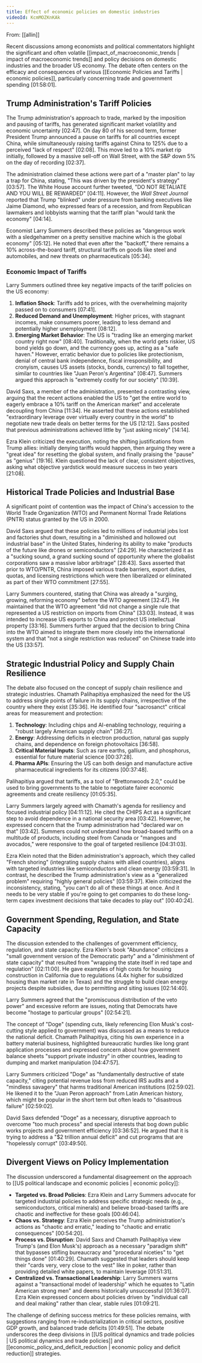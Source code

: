 ```yaml
---
title: Effect of economic policies on domestic industries
videoId: KcmMOZKnKAk
---
```


From: [[allin]] <br/> 

Recent discussions among economists and political commentators highlight the significant and often volatile [[impact_of_macroeconomic_trends | impact of macroeconomic trends]] and policy decisions on domestic industries and the broader US economy. The debate often centers on the efficacy and consequences of various [[Economic Policies and Tariffs | economic policies]], particularly concerning trade and government spending <a class="yt-timestamp" data-t="01:58:01">[01:58:01]</a>.

## Trump Administration's Tariff Policies

The Trump administration's approach to trade, marked by the imposition and pausing of tariffs, has generated significant market volatility and economic uncertainty <a class="yt-timestamp" data-t="02:47">[02:47]</a>. On day 80 of his second term, former President Trump announced a pause on tariffs for all countries except China, while simultaneously raising tariffs against China to 125% due to a perceived "lack of respect" <a class="yt-timestamp" data-t="02:08">[02:08]</a>. This move led to a 10% market rip initially, followed by a massive sell-off on Wall Street, with the S&P down 5% on the day of recording <a class="yt-timestamp" data-t="02:37">[02:37]</a>.

The administration claimed these actions were part of a "master plan" to lay a trap for China, stating, "This was driven by the president's strategy" <a class="yt-timestamp" data-t="03:57">[03:57]</a>. The White House account further tweeted, "DO NOT RETALIATE AND YOU WILL BE REWARDED" <a class="yt-timestamp" data-t="04:11">[04:11]</a>. However, the *Wall Street Journal* reported that Trump "blinked" under pressure from banking executives like Jaime Diamond, who expressed fears of a recession, and from Republican lawmakers and lobbyists warning that the tariff plan "would tank the economy" <a class="yt-timestamp" data-t="04:14">[04:14]</a>.

Economist Larry Summers described these policies as "dangerous work with a sledgehammer on a pretty sensitive machine which is the global economy" <a class="yt-timestamp" data-t="05:12">[05:12]</a>. He noted that even after the "backoff," there remains a 10% across-the-board tariff, structural tariffs on goods like steel and automobiles, and new threats on pharmaceuticals <a class="yt-timestamp" data-t="05:34">[05:34]</a>.

### Economic Impact of Tariffs

Larry Summers outlined three key negative impacts of the tariff policies on the US economy:
1.  **Inflation Shock**: Tariffs add to prices, with the overwhelming majority passed on to consumers <a class="yt-timestamp" data-t="07:41">[07:41]</a>.
2.  **Reduced Demand and Unemployment**: Higher prices, with stagnant incomes, make consumers poorer, leading to less demand and potentially higher unemployment <a class="yt-timestamp" data-t="08:12">[08:12]</a>.
3.  **Emerging Market Behavior**: The US is "trading like an emerging market country right now" <a class="yt-timestamp" data-t="08:40">[08:40]</a>. Traditionally, when the world gets riskier, US bond yields go down, and the currency goes up, acting as a "safe haven." However, erratic behavior due to policies like protectionism, denial of central bank independence, fiscal irresponsibility, and cronyism, causes US assets (stocks, bonds, currency) to fall together, similar to countries like "Juan Peron's Argentina" <a class="yt-timestamp" data-t="08:47">[08:47]</a>. Summers argued this approach is "extremely costly for our society" <a class="yt-timestamp" data-t="10:39">[10:39]</a>.

David Saxs, a member of the administration, presented a contrasting view, arguing that the recent actions enabled the US to "get the entire world to eagerly embrace a 10% tariff on the American market" and accelerate decoupling from China <a class="yt-timestamp" data-t="11:34">[11:34]</a>. He asserted that these actions established "extraordinary leverage over virtually every country in the world" to negotiate new trade deals on better terms for the US <a class="yt-timestamp" data-t="12:12">[12:12]</a>. Saxs posited that previous administrations achieved little by "just asking nicely" <a class="yt-timestamp" data-t="14:14">[14:14]</a>.

Ezra Klein criticized the execution, noting the shifting justifications from Trump allies: initially denying tariffs would happen, then arguing they were a "great idea" for resetting the global system, and finally praising the "pause" as "genius" <a class="yt-timestamp" data-t="19:16">[19:16]</a>. Klein questioned the lack of clear, consistent objectives, asking what objective yardstick would measure success in two years <a class="yt-timestamp" data-t="21:08">[21:08]</a>.

## Historical Trade Policies and Industrial Base

A significant point of contention was the impact of China's accession to the World Trade Organization (WTO) and Permanent Normal Trade Relations (PNTR) status granted by the US in 2000.

David Saxs argued that these policies led to millions of industrial jobs lost and factories shut down, resulting in a "diminished and hollowed out industrial base" in the United States, hindering its ability to make "products of the future like drones or semiconductors" <a class="yt-timestamp" data-t="24:29">[24:29]</a>. He characterized it as a "sucking sound, a grand sucking sound of opportunity where the globalist corporations saw a massive labor arbitrage" <a class="yt-timestamp" data-t="28:43">[28:43]</a>. Saxs asserted that prior to WTO/PNTR, China imposed various trade barriers, export duties, quotas, and licensing restrictions which were then liberalized or eliminated as part of their WTO commitment <a class="yt-timestamp" data-t="27:55">[27:55]</a>.

Larry Summers countered, stating that China was already a "surging, growing, reforming economy" before the WTO agreement <a class="yt-timestamp" data-t="32:47">[32:47]</a>. He maintained that the WTO agreement "did not change a single rule that represented a US restriction on imports from China" <a class="yt-timestamp" data-t="33:03">[33:03]</a>. Instead, it was intended to increase US exports to China and protect US intellectual property <a class="yt-timestamp" data-t="33:16">[33:16]</a>. Summers further argued that the decision to bring China into the WTO aimed to integrate them more closely into the international system and that "not a single restriction was reduced" on Chinese trade into the US <a class="yt-timestamp" data-t="33:57">[33:57]</a>.

## Strategic Industrial Policy and Supply Chain Resilience

The debate also focused on the concept of supply chain resilience and strategic industries. Chamath Palihapitiya emphasized the need for the US to address single points of failure in its supply chains, irrespective of the country where they exist <a class="yt-timestamp" data-t="35:36">[35:36]</a>. He identified four "sacrosanct" critical areas for measurement and protection:
1.  **Technology**: Including chips and AI-enabling technology, requiring a "robust largely American supply chain" <a class="yt-timestamp" data-t="36:27">[36:27]</a>.
2.  **Energy**: Addressing deficits in electron production, natural gas supply chains, and dependence on foreign photovoltaics <a class="yt-timestamp" data-t="36:58">[36:58]</a>.
3.  **Critical Material Inputs**: Such as rare earths, gallium, and phosphorus, essential for future material science <a class="yt-timestamp" data-t="37:28">[00:37:28]</a>.
4.  **Pharma APIs**: Ensuring the US can both design and manufacture active pharmaceutical ingredients for its citizens <a class="yt-timestamp" data-t="37:48">[00:37:48]</a>.

Palihapitiya argued that tariffs, as a tool of "Brettonwoods 2.0," could be used to bring governments to the table to negotiate fairer economic agreements and create resiliency <a class="yt-timestamp" data-t="01:05:35">[01:05:35]</a>.

Larry Summers largely agreed with Chamath's agenda for resiliency and focused industrial policy <a class="yt-timestamp" data-t="04:11:12">[04:11:12]</a>. He cited the CHIPS Act as a significant step to avoid dependence in a national security area <a class="yt-timestamp" data-t="03:42">[03:42]</a>. However, he expressed concern that the Trump administration had "declared war on that" <a class="yt-timestamp" data-t="03:42">[03:42]</a>. Summers could not understand how broad-based tariffs on a multitude of products, including steel from Canada or "mangoes and avocados," were responsive to the goal of targeted resilience <a class="yt-timestamp" data-t="04:31:03">[04:31:03]</a>.

Ezra Klein noted that the Biden administration's approach, which they called "French shoring" (integrating supply chains with allied countries), aligns with targeted industries like semiconductors and clean energy <a class="yt-timestamp" data-t="03:59:31">[03:59:31]</a>. In contrast, he described the Trump administration's view as a "generalized problem" requiring "highly general policies" <a class="yt-timestamp" data-t="03:59:37">[03:59:37]</a>. Klein criticized the inconsistency, stating, "you can't do all of these things at once. And it needs to be very stable if you're going to get companies to do these long-term capex investment decisions that take decades to play out" <a class="yt-timestamp" data-t="00:40:24">[00:40:24]</a>.

## Government Spending, Regulation, and State Capacity

The discussion extended to the challenges of government efficiency, regulation, and state capacity. Ezra Klein's book "Abundance" criticizes a "small government version of the Democratic party" and a "diminishment of state capacity" that resulted from "wrapping the state itself in red tape and regulation" <a class="yt-timestamp" data-t="02:11:00">[02:11:00]</a>. He gave examples of high costs for housing construction in California due to regulations (4.4x higher for subsidized housing than market rate in Texas) and the struggle to build clean energy projects despite subsidies, due to permitting and siting issues <a class="yt-timestamp" data-t="02:14:40">[02:14:40]</a>.

Larry Summers agreed that the "promiscuous distribution of the veto power" and excessive reform are issues, noting that Democrats have become "hostage to particular groups" <a class="yt-timestamp" data-t="02:54:21">[02:54:21]</a>.

The concept of "Doge" (spending cuts, likely referencing Elon Musk's cost-cutting style applied to government) was discussed as a means to reduce the national deficit. Chamath Palihapitiya, citing his own experience in a battery material business, highlighted bureaucratic hurdles like long grant application processes and expressed concern about how government balance sheets "support private industry" in other countries, leading to dumping and market manipulation <a class="yt-timestamp" data-t="04:47:57">[04:47:57]</a>.

Larry Summers criticized "Doge" as "fundamentally destructive of state capacity," citing potential revenue loss from reduced IRS audits and a "mindless savagery" that harms traditional American institutions <a class="yt-timestamp" data-t="02:59:02">[02:59:02]</a>. He likened it to the "Juan Peron approach" from Latin American history, which might be popular in the short term but often leads to "disastrous failure" <a class="yt-timestamp" data-t="02:59:02">[02:59:02]</a>.

David Saxs defended "Doge" as a necessary, disruptive approach to overcome "too much process" and special interests that bog down public works projects and government efficiency <a class="yt-timestamp" data-t="03:36:52">[03:36:52]</a>. He argued that it is trying to address a "$2 trillion annual deficit" and cut programs that are "hopelessly corrupt" <a class="yt-timestamp" data-t="03:49:50">[03:49:50]</a>.

## Divergent Views on Policy Implementation

The discussion underscored a fundamental disagreement on the approach to [[US political landscape and economic policies | economic policy]]:

*   **Targeted vs. Broad Policies**: Ezra Klein and Larry Summers advocate for targeted industrial policies to address specific strategic needs (e.g., semiconductors, critical minerals) and believe broad-based tariffs are chaotic and ineffective for these goals <a class="yt-timestamp" data-t="00:46:04">[00:46:04]</a>.
*   **Chaos vs. Strategy**: Ezra Klein perceives the Trump administration's actions as "chaotic and erratic," leading to "chaotic and erratic consequences" <a class="yt-timestamp" data-t="00:54:20">[00:54:20]</a>.
*   **Process vs. Disruption**: David Saxs and Chamath Palihapitiya view Trump's (and Elon Musk's) approach as a necessary "paradigm shift" that bypasses stifling bureaucracy and "procedural niceties" to "get things done" <a class="yt-timestamp" data-t="01:40:29">[01:40:29]</a>. Chamath suggested that leaders should keep their "cards very, very close to the vest" like in poker, rather than providing detailed white papers, to maintain leverage <a class="yt-timestamp" data-t="01:51:31">[01:51:31]</a>.
*   **Centralized vs. Transactional Leadership**: Larry Summers warns against a "transactional model of leadership" which he equates to "Latin American strong men" and deems historically unsuccessful <a class="yt-timestamp" data-t="01:36:07">[01:36:07]</a>. Ezra Klein expressed concern about policies driven by "individual call and deal making" rather than clear, stable rules <a class="yt-timestamp" data-t="01:09:21">[01:09:21]</a>.

The challenge of defining success metrics for these policies remains, with suggestions ranging from re-industrialization in critical sectors, positive GDP growth, and balanced trade deficits <a class="yt-timestamp" data-t="01:49:51">[01:49:51]</a>. The debate underscores the deep divisions in [[US political dynamics and trade policies | US political dynamics and trade policies]] and [[economic_policy_and_deficit_reduction | economic policy and deficit reduction]] strategies.